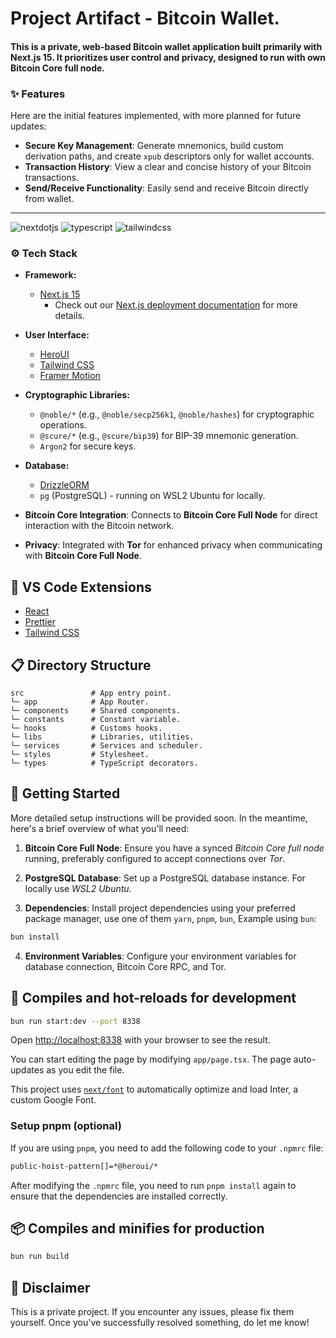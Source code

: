# Project Artifact - Bitcoin Wallet.

#### This is a private, web-based Bitcoin wallet application built primarily with Next.js 15. It prioritizes user control and privacy, designed to run with own Bitcoin Core full node.

### ✨ Features

Here are the initial features implemented, with more planned for future updates:

- **Secure Key Management**: Generate mnemonics, build custom derivation paths, and create `xpub` descriptors
  only for wallet accounts.
- **Transaction History**: View a clear and concise history of your Bitcoin transactions.
- **Send/Receive Functionality**: Easily send and receive Bitcoin directly from wallet.

---

<img src="https://img.shields.io/badge/-Next_JS-black?style=for-the-badge&logoColor=white&logo=nextdotjs&color=000000" alt="nextdotjs" />
<img src="https://img.shields.io/badge/-TypeScript-black?style=for-the-badge&logoColor=white&logo=typescript&color=3178C6" alt="typescript" />
<img src="https://img.shields.io/badge/-Tailwind_CSS-black?style=for-the-badge&logoColor=white&logo=tailwindcss&color=06B6D4" alt="tailwindcss" />

### ⚙️ Tech Stack

- **Framework:**

  - [Next.js 15](https://nextjs.org/docs)
    - Check out our [Next.js deployment documentation](https://nextjs.org/docs/deployment) for more details.

- **User Interface:**

  - [HeroUI](https://www.heroui.com)
  - [Tailwind CSS](https://tailwindcss.com)
  - [Framer Motion](https://www.framer.com/motion)

- **Cryptographic Libraries:**

  - `@noble/*` (e.g., `@noble/secp256k1`, `@noble/hashes`) for cryptographic operations.
  - `@scure/*` (e.g., `@scure/bip39`) for BIP-39 mnemonic generation.
  - `Argon2` for secure keys.

- **Database:**

  - [DrizzleORM](https://orm.drizzle.team)
  - `pg` (PostgreSQL) - running on WSL2 Ubuntu for locally.

- **Bitcoin Core Integration**: Connects to **Bitcoin Core Full Node** for direct interaction with the Bitcoin
  network.

- **Privacy**: Integrated with **Tor** for enhanced privacy when communicating with **Bitcoin Core Full
  Node**.

## 🧩 VS Code Extensions

- [React](https://marketplace.visualstudio.com/items?itemName=dsznajder.es7-react-js-snippets)
- [Prettier](https://marketplace.visualstudio.com/items?itemName=esbenp.prettier-vscode)
- [Tailwind CSS](https://marketplace.visualstudio.com/items?itemName=bradlc.vscode-tailwindcss)

## 📋 Directory Structure

```
src               # App entry point.
└─ app            # App Router.
└─ components     # Shared components.
└─ constants      # Constant variable.
└─ hooks          # Customs hooks.
└─ libs           # Libraries, utilities.
└─ services       # Services and scheduler.
└─ styles         # Stylesheet.
└─ types          # TypeScript decorators.
```

## 🚀 Getting Started

More detailed setup instructions will be provided soon. In the meantime, here's a brief overview of what
you'll need:

1. **Bitcoin Core Full Node**: Ensure you have a synced _Bitcoin Core full node_ running, preferably
   configured to accept connections over _Tor_.

2. **PostgreSQL Database**: Set up a PostgreSQL database instance. For locally use _WSL2 Ubuntu_.

3. **Dependencies**: Install project dependencies using your preferred package manager, use one of them
   `yarn`, `pnpm`, `bun`, Example using `bun`:

```bash
bun install
```

4. **Environment Variables**: Configure your environment variables for database connection, Bitcoin Core RPC,
   and Tor.

## 🚀 Compiles and hot-reloads for development

```bash
bun run start:dev --port 8338
```

Open [http://localhost:8338](http://localhost:8338) with your browser to see the result.

You can start editing the page by modifying `app/page.tsx`. The page auto-updates as you edit the file.

This project uses [`next/font`](https://nextjs.org/docs/basic-features/font-optimization) to automatically
optimize and load Inter, a custom Google Font.

### Setup pnpm (optional)

If you are using `pnpm`, you need to add the following code to your `.npmrc` file:

```bash
public-hoist-pattern[]=*@heroui/*
```

After modifying the `.npmrc` file, you need to run `pnpm install` again to ensure that the dependencies are
installed correctly.

## 📦 Compiles and minifies for production

```bash
bun run build
```

## 🛑 Disclaimer

This is a private project. If you encounter any issues, please fix them yourself. Once you've successfully
resolved something, do let me know!
